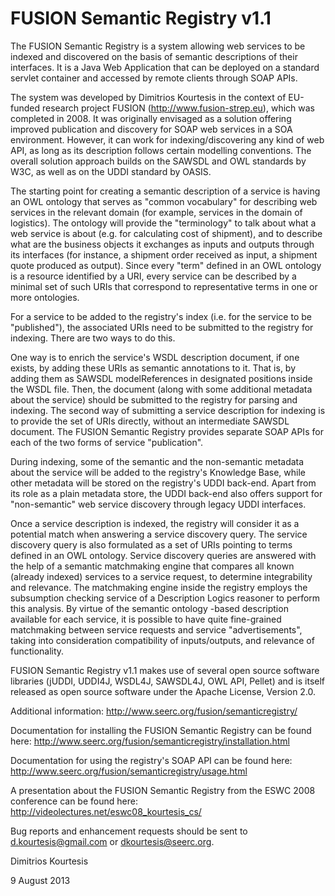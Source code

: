 FUSION Semantic Registry v1.1
========

The FUSION Semantic Registry is a system allowing web services to be indexed 
and discovered on the basis of semantic descriptions of their interfaces. It is 
a Java Web Application that can be deployed on a standard servlet container and 
accessed by remote clients through SOAP APIs. 

The system was developed by Dimitrios Kourtesis in the context of EU-funded
research project FUSION (http://www.fusion-strep.eu), which was completed in 
2008. It was originally envisaged as a solution offering improved publication 
and discovery for SOAP web services in a SOA environment. However, it can work 
for indexing/discovering any kind of web API, as long as its description follows 
certain modelling conventions. The overall solution approach builds on the 
SAWSDL and OWL standards by W3C, as well as on the UDDI standard by OASIS. 

The starting point for creating a semantic description of a service is having 
an OWL ontology that serves as "common vocabulary" for describing web services 
in the relevant domain (for example, services in the domain of logistics). The 
ontology will provide the "terminology" to talk about what a web service is 
about (e.g. for calculating cost of shipment), and to describe what are the 
business objects it exchanges as inputs and outputs through its interfaces (for 
instance, a shipment order received as input, a shipment quote produced as 
output). Since every "term" defined in an OWL ontology is a resource identified 
by a URI, every service can be described by a minimal set of such URIs that
correspond to representative terms in one or more ontologies. 

For a service to be added to the registry's index (i.e. for the service to be 
"published"), the associated URIs need to be submitted to the registry for 
indexing. There are two ways to do this. 

One way is to enrich the service's WSDL description document, if one exists, by 
adding these URIs as semantic annotations to it. That is, by adding them as 
SAWSDL modelReferences in designated positions inside the WSDL file. Then, the 
document (along with some additional metadata about the service) should be 
submitted to the registry for parsing and indexing. The second way of submitting 
a service description for indexing is to provide the set of URIs directly, 
without an intermediate SAWSDL document. The FUSION Semantic Registry provides 
separate SOAP APIs for each of the two forms of service "publication". 

During indexing, some of the semantic and the non-semantic metadata about the 
service will be added to the registry's Knowledge Base, while other metadata will 
be stored on the registry's UDDI back-end. Apart from its role as a plain 
metadata store, the UDDI back-end also offers support for "non-semantic" web 
service discovery through legacy UDDI interfaces. 

Once a service description is indexed, the registry will consider it as a 
potential match when answering a service discovery query. The service discovery 
query is also formulated as a set of URIs pointing to terms defined in an OWL 
ontology. Service discovery queries are answered with the help of a semantic 
matchmaking engine that compares all known (already indexed) services to a 
service request, to determine integrability and relevance. The matchmaking engine 
inside the registry employs the subsumption checking service of a Description 
Logics reasoner to perform this analysis. By virtue of the semantic ontology
-based description available for each service, it is possible to have quite 
fine-grained matchmaking between service requests and service "advertisements", 
taking into consideration compatibility of inputs/outputs, and relevance of 
functionality. 

FUSION Semantic Registry v1.1 makes use of several open source software 
libraries (jUDDI, UDDI4J, WSDL4J, SAWSDL4J, OWL API, Pellet) and is itself 
released as open source software under the Apache License, Version 2.0. 

Additional information: http://www.seerc.org/fusion/semanticregistry/

Documentation for installing the FUSION Semantic Registry can be found here:
http://www.seerc.org/fusion/semanticregistry/installation.html

Documentation for using the registry's SOAP API can be found here:
http://www.seerc.org/fusion/semanticregistry/usage.html

A presentation about the FUSION Semantic Registry from the ESWC 2008 conference 
can be found here: http://videolectures.net/eswc08_kourtesis_cs/

Bug reports and enhancement requests should be sent to d.kourtesis@gmail.com or 
dkourtesis@seerc.org.


Dimitrios Kourtesis

9 August 2013